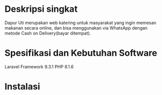 # Deskripsi singkat
Dapur Uti merupakan web katering untuk masyarakat yang ingin memesan makanan secara online, dan bisa menggunakan via WhatsApp dengan metode Cash on Delivery(bayar ditempat).

# Spesifikasi dan Kebutuhan Software
Laravel Framework 9.3.1
PHP 8.1.6

# Instalasi
